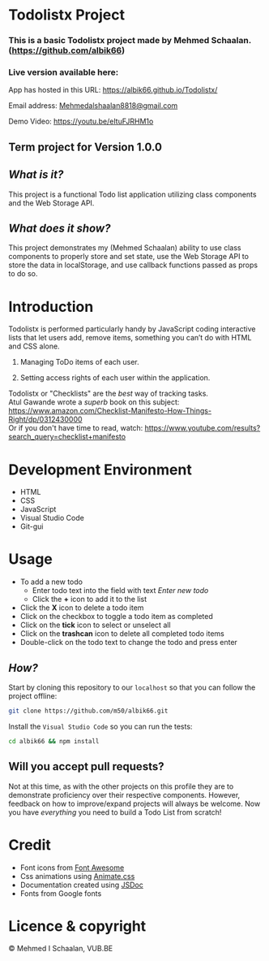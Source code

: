 # Todolistx Project
### This is a basic Todolistx project made by Mehmed Schaalan. (https://github.com/albik66)

### Live version available here:
App has hosted in this URL: https://albik66.github.io/Todolistx/

Email address: Mehmedalshaalan8818@gmail.com

Demo Video: https://youtu.be/eItuFJRHM1o

## Term project for **Version 1.0.0**
## _What is it?_
This project is a functional Todo list application utilizing class components and the Web Storage API.
## _What does it show?_
This project demonstrates my (Mehmed Schaalan) ability to use class components to properly store and set state, use the Web Storage API to store the data in localStorage, and use callback functions passed as props to do so.




# Introduction
Todolistx is performed particularly handy by JavaScript coding interactive lists that let users add, remove items, something you can’t do with HTML and CSS alone.
1.  Managing ToDo items of each user.


2.  Setting access rights of each user within the application.

Todolistx or "Checklists" are the _best_ way of tracking tasks. <br />
Atul Gawande wrote a _superb_ book on this subject: <br />
https://www.amazon.com/Checklist-Manifesto-How-Things-Right/dp/0312430000 <br />
Or if you don't have time to read,
watch: https://www.youtube.com/results?search_query=checklist+manifesto

# Development Environment
- HTML
- CSS
- JavaScript
- Visual Studio Code
- Git-gui


# Usage
- To add a new todo
  - Enter todo text into the field with text *Enter new todo*
  - Click the **+** icon to add it to the list
- Click the **X** icon to delete a todo item
- Click on the checkbox to toggle a todo item as completed
- Click on the **tick** icon to select or unselect all
- Click on the **trashcan** icon to delete all completed todo items
- Double-click on the todo text to change the todo and press enter

## _How?_
Start by cloning this repository to our `localhost`
so that you can follow the project offline:

```sh
git clone https://github.com/m50/albik66.git
```

Install the `Visual Studio Code` so you can run the tests:
```sh
cd albik66 && npm install
```
## Will you accept pull requests?
Not at this time, as with the other projects on this profile they are to demonstrate proficiency over their respective components. However, feedback on how to improve/expand projects will always be welcome.
Now you have _everything_ you need to build a Todo List from scratch!

# Credit
- Font icons from [Font Awesome](https://fontawesome.com/icons?d=gallery)
- Css animations using [Animate.css](https://daneden.github.io/animate.css/)
- Documentation created using [JSDoc](http://usejsdoc.org)
- Fonts from Google fonts
# Licence & copyright
© Mehmed I Schaalan, VUB.BE


